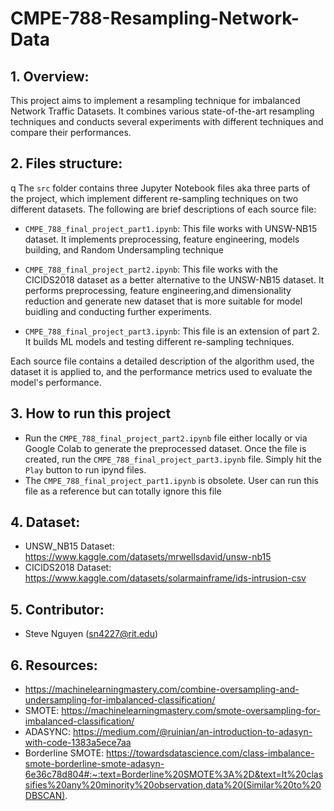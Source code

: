 # CMPE-788-Resampling-Network-Data

## 1. Overview:

This project aims to implement a resampling technique for imbalanced Network Traffic Datasets. It combines various state-of-the-art resampling techniques and conducts several experiments with different techniques and compare their performances.

## 2. Files structure:
q
The `src` folder contains three Jupyter Notebook files aka three parts of the project, which implement different re-sampling techniques on two different datasets. The following are brief descriptions of each source file:

- `CMPE_788_final_project_part1.ipynb`: This file works with UNSW-NB15 dataset. It implements preprocessing, feature engineering, models building, and Random Undersampling technique

- `CMPE_788_final_project_part2.ipynb`: This file works with the CICIDS2018 dataset as a better alternative to the UNSW-NB15 dataset. It performs preprocessing, feature engineering,and dimensionality reduction and generate new dataset that is more suitable for model buidling and conducting further experiments.

- `CMPE_788_final_project_part3.ipynb`: This file is an extension of part 2. It builds ML models and testing different re-sampling techniques.

Each source file contains a detailed description of the algorithm used, the dataset it is applied to, and the performance metrics used to evaluate the model's performance.

## 3. How to run this project
- Run the `CMPE_788_final_project_part2.ipynb` file either locally or via Google Colab to generate the preprocessed dataset. Once the file is created, run the `CMPE_788_final_project_part3.ipynb` file. Simply hit the `Play` button to run ipynd files.
- The `CMPE_788_final_project_part1.ipynb` is obsolete. User can run this file as a reference but can totally ignore this file

## 4. Dataset:
- UNSW_NB15 Dataset: https://www.kaggle.com/datasets/mrwellsdavid/unsw-nb15
- CICIDS2018 Dataset: https://www.kaggle.com/datasets/solarmainframe/ids-intrusion-csv

## 5. Contributor:
- Steve Nguyen (sn4227@rit.edu)

## 6. Resources:
- https://machinelearningmastery.com/combine-oversampling-and-undersampling-for-imbalanced-classification/
- SMOTE: https://machinelearningmastery.com/smote-oversampling-for-imbalanced-classification/
- ADASYNC: https://medium.com/@ruinian/an-introduction-to-adasyn-with-code-1383a5ece7aa
- Borderline SMOTE: https://towardsdatascience.com/class-imbalance-smote-borderline-smote-adasyn-6e36c78d804#:~:text=Borderline%20SMOTE%3A%2D&text=It%20classifies%20any%20minority%20observation,data%20(Similar%20to%20DBSCAN).